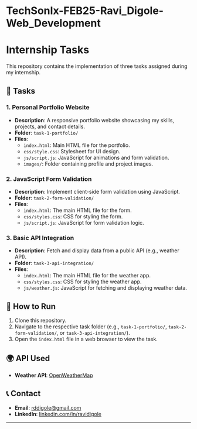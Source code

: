 # TechSonIx-FEB25-Ravi_Digole-Web_Development
# Internship Tasks  

This repository contains the implementation of three tasks assigned during my internship.  

## 📌 Tasks  

### 1. Personal Portfolio Website  
- **Description**: A responsive portfolio website showcasing my skills, projects, and contact details.  
- **Folder**: `task-1-portfolio/`  
- **Files**:  
  - `index.html`: Main HTML file for the portfolio.  
  - `css/style.css`: Stylesheet for UI design.  
  - `js/script.js`: JavaScript for animations and form validation.  
  - `images/`: Folder containing profile and project images.  

### 2. JavaScript Form Validation  
- **Description**: Implement client-side form validation using JavaScript.  
- **Folder**: `task-2-form-validation/`  
- **Files**:  
  - `index.html`: The main HTML file for the form.  
  - `css/styles.css`: CSS for styling the form.  
  - `js/script.js`: JavaScript for form validation logic.  

### 3. Basic API Integration  
- **Description**: Fetch and display data from a public API (e.g., weather API).  
- **Folder**: `task-3-api-integration/`  
- **Files**:  
  - `index.html`: The main HTML file for the weather app.  
  - `css/styles.css`: CSS for styling the weather app.  
  - `js/weather.js`: JavaScript for fetching and displaying weather data.  

## 🚀 How to Run  
1. Clone this repository.  
2. Navigate to the respective task folder (e.g., `task-1-portfolio/`, `task-2-form-validation/`, or `task-3-api-integration/`).  
3. Open the `index.html` file in a web browser to view the task.  

## 🌍 API Used  
- **Weather API**: [OpenWeatherMap](https://openweathermap.org/api)  

## 📞 Contact  
- **Email**: rddigole@gmail.com  
- **LinkedIn**: [linkedin.com/in/ravidigole](https://linkedin.com/in/ravidigole)  

------------------------------------------------------------------------------------------------------
